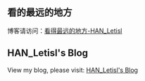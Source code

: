 ## 看的最远的地方
博客请访问：[看得最远的地方-HAN_Letisl](https://www.cnblogs.com/letisl)




## HAN_Letisl's Blog
View my blog, please visit: [HAN_Letisl's Blog](https://www.cnblogs.com/letisl)
